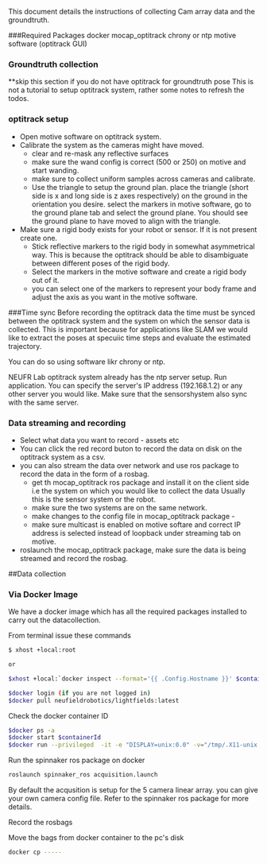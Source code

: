 This document details the instructions of collecting Cam array data and the groundtruth.

###Required Packages
docker
mocap_optitrack
chrony or ntp 
motive software (optitrack GUI)

### Groundtruth collection
**skip this section if you do not have optitrack for groundtruth pose This is not a tutorial to setup optitrack system, rather some notes to refresh the todos.

### optitrack setup 
* Open motive software on optitrack system. 
* Calibrate the system as the cameras might have moved.
   * clear and re-mask any reflective surfaces
   * make sure the wand config is correct (500 or 250) on motive and start wanding.
   * make sure to collect uniform samples across cameras and calibrate.
   * Use the triangle to setup the ground plan. place the triangle (short side is x and long side is z axes respectively) 
   on the ground in the orientation you desire. select the markers in motive software, go to the ground plane tab and 
   select the ground plane. You should see the ground plane to have moved to align with the triangle. 
* Make sure a rigid body exists for your robot or sensor. If it is not present create one.
   * Stick reflective markers to the rigid body in somewhat asymmetrical way. This is because the optitrack should be able
   to disambiguate between different poses of the rigid body.
   * Select the markers in the motive software and create a rigid body out of it.
   * you can select one of the markers to represent your body frame and adjust the axis as you want in the motive software.

###Time sync
Before recording the optitrack data the time must be synced between the optitrack system and the system on which the sensor data is collected. This is important because for applications like SLAM we would like to extract the poses at specuiic time steps and evaluate the estimated trajectory.

You can do so using software likr chrony or ntp.

NEUFR Lab optitrack system already has the ntp server setup. Run <app name> application. You can specify the server's IP address (192.168.1.2) or any other server you would like. Make sure that the sensorshystem also sync with the same server.


### Data streaming and recording
* Select what data you want to record - assets etc
* You can click the red record buton to record the data on disk on the optitrack system as a csv.
* you can also stream the data over network and use ros package to record the data in the form of a rosbag.
     * get th mocap_optitrack ros package and install it on the client side i.e the system on which you would like to collect the data Usually this is the sensor system or the robot.
     * make sure the two systems are on the same network.
     * make changes to the config file in mocap_optitrack package - 
     * make sure multicast is enabled on motive softare and correct IP address is selected instead of loopback under
     streaming tab on motive.
* roslaunch the mocap_optitrack package, make sure the data is being streamed and record the rosbag.

##Data collection
### Via Docker Image

We have a docker image which has all the required packages installed to carry out the datacollection. 

From terminal issue these commands
```bash
$ xhost +local:root 

or

$xhost +local:`docker inspect --format='{{ .Config.Hostname }}' $containerId`

$docker login (if you are not logged in)
$docker pull neufieldrobotics/lightfields:latest
```
Check the docker container ID
```bash
$docker ps -a 
$docker start $containerId
$docker run --privileged  -it -e "DISPLAY=unix:0.0" -v="/tmp/.X11-unix:/tmp/.X11-unix:rw" -v /dev:/dev -p "8888:8888"  --runtime=nvidia neufieldrobotics/lightfields /bin/bash
```
Run the spinnaker ros package on docker
```bash
roslaunch spinnaker_ros acquisition.launch
```
By default the acqusition is setup for the 5 camera linear array. you can give your own camera config file. Refer to the
spinnaker ros package for more details. <Link>



Record the rosbags

Move the bags from docker container to the pc's disk

```bash
docker cp -----
``` 


